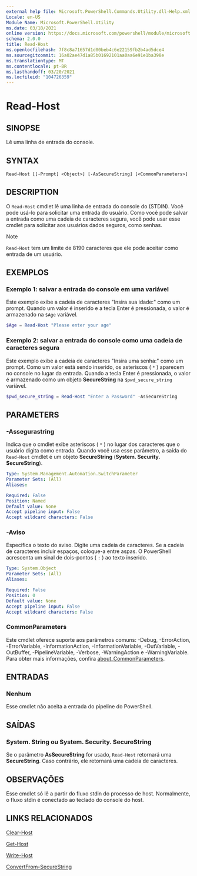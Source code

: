 ```yaml
---
external help file: Microsoft.PowerShell.Commands.Utility.dll-Help.xml
Locale: en-US
Module Name: Microsoft.PowerShell.Utility
ms.date: 03/18/2021
online version: https://docs.microsoft.com/powershell/module/microsoft.powershell.utility/read-host?view=powershell-5.1&WT.mc_id=ps-gethelp
schema: 2.0.0
title: Read-Host
ms.openlocfilehash: 7f8c8a71657d1d00beb4c6e22159fb2b4ad5dce4
ms.sourcegitcommit: 16a02ae47d1a85b01692101aa0aa6e91e1ba398e
ms.translationtype: MT
ms.contentlocale: pt-BR
ms.lasthandoff: 03/20/2021
ms.locfileid: "104726359"
---
```

# Read-Host

## SINOPSE
Lê uma linha de entrada do console.

## SYNTAX

```
Read-Host [[-Prompt] <Object>] [-AsSecureString] [<CommonParameters>]
```

## DESCRIPTION

O `Read-Host` cmdlet lê uma linha de entrada do console do (STDIN). Você pode usá-lo para solicitar uma entrada do usuário. Como você pode salvar a entrada como uma cadeia de caracteres segura, você pode usar esse cmdlet para solicitar aos usuários dados seguros, como senhas.

> [!NOTE]
> `Read-Host` tem um limite de 8190 caracteres que ele pode aceitar como entrada de um usuário.

## EXEMPLOS

### Exemplo 1: salvar a entrada do console em uma variável

Este exemplo exibe a cadeia de caracteres "Insira sua idade:" como um prompt. Quando um valor é inserido e a tecla Enter é pressionada, o valor é armazenado na `$Age` variável.

```powershell
$Age = Read-Host "Please enter your age"
```

### Exemplo 2: salvar a entrada do console como uma cadeia de caracteres segura

Este exemplo exibe a cadeia de caracteres "Insira uma senha:" como um prompt. Como um valor está sendo inserido, os asteriscos ( `*` ) aparecem no console no lugar da entrada. Quando a tecla Enter é pressionada, o valor é armazenado como um objeto **SecureString** na `$pwd_secure_string` variável.

```powershell
$pwd_secure_string = Read-Host "Enter a Password" -AsSecureString
```

## PARAMETERS

### -Assegurastring

Indica que o cmdlet exibe asteriscos ( `*` ) no lugar dos caracteres que o usuário digita como entrada. Quando você usa esse parâmetro, a saída do `Read-Host` cmdlet é um objeto **SecureString** (**System. Security. SecureString**).

```yaml
Type: System.Management.Automation.SwitchParameter
Parameter Sets: (All)
Aliases:

Required: False
Position: Named
Default value: None
Accept pipeline input: False
Accept wildcard characters: False
```

### -Aviso

Especifica o texto do aviso. Digite uma cadeia de caracteres. Se a cadeia de caracteres incluir espaços, coloque-a entre aspas. O PowerShell acrescenta um sinal de dois-pontos ( `:` ) ao texto inserido.

```yaml
Type: System.Object
Parameter Sets: (All)
Aliases:

Required: False
Position: 0
Default value: None
Accept pipeline input: False
Accept wildcard characters: False
```

### CommonParameters

Este cmdlet oferece suporte aos parâmetros comuns: -Debug, -ErrorAction, -ErrorVariable, -InformationAction, -InformationVariable, -OutVariable, -OutBuffer, -PipelineVariable, -Verbose, -WarningAction e -WarningVariable. Para obter mais informações, confira [about_CommonParameters](https://go.microsoft.com/fwlink/?LinkID=113216).

## ENTRADAS

### Nenhum

Esse cmdlet não aceita a entrada do pipeline do PowerShell.

## SAÍDAS

### System. String ou System. Security. SecureString

Se o parâmetro **AsSecureString** for usado, `Read-Host` retornará uma **SecureString**. Caso contrário, ele retornará uma cadeia de caracteres.

## OBSERVAÇÕES

Esse cmdlet só lê a partir do fluxo stdin do processo de host. Normalmente, o fluxo stdin é conectado ao teclado do console do host.

## LINKS RELACIONADOS

[Clear-Host](../microsoft.powershell.core/clear-host.md)

[Get-Host](Get-Host.md)

[Write-Host](Write-Host.md)

[ConvertFrom-SecureString](../Microsoft.PowerShell.Security/ConvertFrom-SecureString.md)
